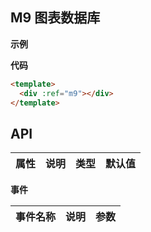 ## M9 图表数据库

**示例**

<div :ref="m9"></div>

**代码**

```html
<template>
  <div :ref="m9"></div>
</template>
```

## API

| 属性               | 说明           | 类型               | 默认值  |
| ------------------ |:-------------:| -----------------: | -----: |

**事件**

| 事件名称 | 说明    | 参数                    |
| --------|:-------:| ----------------------:|

<script setup>
  import m9 from './m9._z0_'
</script>
<style lang="scss"></style>
